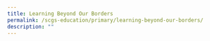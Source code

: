 ```yaml
---
title: Learning Beyond Our Borders
permalink: /scgs-education/primary/learning-beyond-our-borders/
description: ""
---
```


